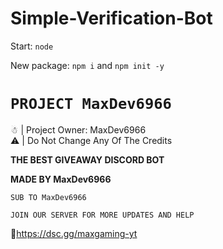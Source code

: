 # Simple-Verification-Bot

Start: `node `

New package: `npm i` and `npm init -y`
# `PROJECT MaxDev6966`

☃︎ | Project Owner: MaxDev6966<br>⚠︎ | Do Not Change Any Of The Credits

**__THE BEST GIVEAWAY DISCORD BOT__**

**__MADE BY MaxDev6966__**

`SUB TO MaxDev6966`

`JOIN OUR SERVER FOR MORE UPDATES AND HELP`

📝https://dsc.gg/maxgaming-yt
